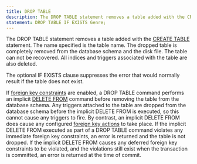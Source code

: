 ```yaml
---
title: DROP TABLE
description: The DROP TABLE statement removes a table added with the CREATE TABLE statement.
statement: DROP TABLE IF EXISTS Genre;
---
```


<!-- do-not-touch-svg-import: 'droptable.svg' -->

The DROP TABLE statement removes a table added with the [CREATE
TABLE](lang_createtable) statement. The name specified is the table
name. The dropped table is completely removed from the database schema
and the disk file. The table can not be recovered. All indices and
triggers associated with the table are also deleted.

The optional IF EXISTS clause suppresses the error that would normally
result if the table does not exist.

If <a href="https://www.sqlite.org/foreignkeys.html"
target="_blank">foreign key constraints</a> are enabled, a DROP TABLE
command performs an implicit [DELETE FROM](lang_delete) command before
removing the table from the database schema. Any triggers attached to
the table are dropped from the database schema before the implicit
DELETE FROM is executed, so this cannot cause any triggers to fire. By
contrast, an implicit DELETE FROM does cause any configured
<a href="https://www.sqlite.org/foreignkeys.html#fk_actions"
target="_blank">foreign key actions</a> to take place. If the implicit
DELETE FROM executed as part of a DROP TABLE command violates any
immediate foreign key constraints, an error is returned and the table is
not dropped. If the implicit DELETE FROM causes any deferred foreign key
constraints to be violated, and the violations still exist when the
transaction is committed, an error is returned at the time of commit.
